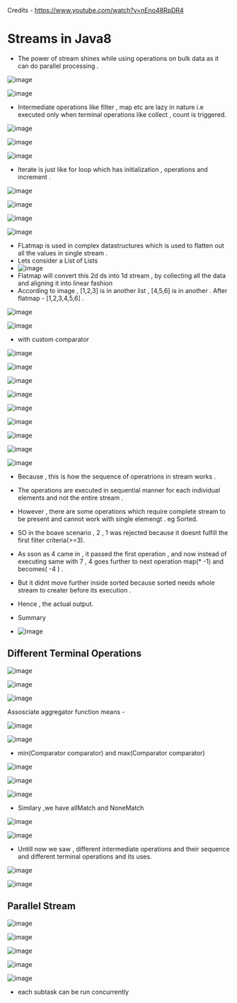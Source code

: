 Credits - https://www.youtube.com/watch?v=nEno48RpDR4

<h1>Streams in Java8</h1>

- The power of stream shines while using operations on bulk data as it can do parallel processing .

![image](https://github.com/user-attachments/assets/9631e203-fd4f-4e17-9174-68780cbf3954)

![image](https://github.com/user-attachments/assets/060a61af-811b-4de2-bf34-f1efbdc866f2)

- Intermediate operations like filter , map etc are lazy in nature i.e executed only when terminal operations like collect , count is triggered.

![image](https://github.com/user-attachments/assets/7c4c146e-2d93-4f29-aafb-638a317a8a96)

![image](https://github.com/user-attachments/assets/24e08357-ef2c-4aab-85d4-5a81c9bc4bf8)

![image](https://github.com/user-attachments/assets/3a46e85c-831e-4fb5-bfca-30c12eaebd5f)

- Iterate is just like for loop which has initialization , operations and increment .

![image](https://github.com/user-attachments/assets/c6f03304-4d51-446d-8c5f-fabba28a3ca8)

![image](https://github.com/user-attachments/assets/3939e7fd-e251-4dd6-9232-fe8db0b7d84a)

![image](https://github.com/user-attachments/assets/629aebfa-0519-4901-ac51-0d5c750b82da)

![image](https://github.com/user-attachments/assets/70a99600-7bc6-4f3e-9ab4-99592025d77b)

- FLatmap is used in complex datastructures which is used to flatten out all the values in single stream .
-  Lets consider a List of Lists
-  ![image](https://github.com/user-attachments/assets/fd224ff0-188f-42c7-b11e-26bbf3c11a03)
-  Flatmap will convert this 2d ds into 1d stream , by collecting all the data and aligning it into linear fashion
-  According to image , [1,2,3] is in another list , [4,5,6] is in another . After flatmap - [1,2,3,4,5,6] .

![image](https://github.com/user-attachments/assets/72eb8ec7-5703-481a-a03c-e4a8e16e769e)


![image](https://github.com/user-attachments/assets/d915df84-d726-4859-b123-5bc6b1661192)

- with custom comparator

![image](https://github.com/user-attachments/assets/a127ab69-6750-4caa-abb2-3b6ab9d81a13)


![image](https://github.com/user-attachments/assets/5fb5b0d3-ac64-4faa-a14d-9e162aeac7d0)


![image](https://github.com/user-attachments/assets/159cef7f-c17a-4b16-b66d-5769aed0bc17)


![image](https://github.com/user-attachments/assets/d49f0c2d-8012-44d2-aaf6-5bd388d3484a)


![image](https://github.com/user-attachments/assets/43d6192a-c5aa-464f-8e5e-ad98bd4b7fef)


![image](https://github.com/user-attachments/assets/9f570268-483a-4b27-87b3-61867d42ed88)


![image](https://github.com/user-attachments/assets/99ae0ddb-a955-4b13-8fb4-8b7e8d0097fe)


![image](https://github.com/user-attachments/assets/3e798643-fb0f-43cb-a625-12328d37bc40)


![image](https://github.com/user-attachments/assets/7bc9e788-459c-41ba-8465-5ff2d99e6e6f)

- Because , this is how the sequence of operatrions in stream works .
- The operations are executed in sequential manner for each individual elements and not the entire stream .
- However , there are some operations which require complete stream to be present and cannot work with single elemengt . eg Sorted.

- SO in the boave scenario , 2 , 1 was rejected because it doesnt fulfill the first filter criteria(>=3).
- As sson as 4 came in , it passed the first operation , and now instead of executing same with 7 , 4 goes further to next operation map(* -1) and becomes( -4 ) .
- But it didnt move further inside sorted because sorted needs whole stream to creater before its execution .
- Hence , the actual output.

- Summary

- ![image](https://github.com/user-attachments/assets/16c2214f-c1e1-4992-b35b-2d84a6d4e70d)



 <h2>Different Terminal Operations</h2>


 ![image](https://github.com/user-attachments/assets/7a33531a-77a1-4025-b600-96648f3ff191)


![image](https://github.com/user-attachments/assets/83b1f33a-5109-4e11-8c32-e380daf591c8)


![image](https://github.com/user-attachments/assets/513fd642-d7dc-4f76-9c5d-cb475453c106)

Assosciate aggregator function means - 

![image](https://github.com/user-attachments/assets/d320808b-2fb4-4fa2-84ec-62bcc3d74e5e)


![image](https://github.com/user-attachments/assets/8b910878-c3a7-47a1-a6ab-72469d94e9ca)

- min(Comparator<T> comparator) and max(Comparator<T> comparator)

![image](https://github.com/user-attachments/assets/6362a235-a41d-4f7d-8923-5cd43c0a77a2)


![image](https://github.com/user-attachments/assets/1d6b585f-4419-412b-9cf0-606ef98f1951)


![image](https://github.com/user-attachments/assets/fb883a50-a12d-4429-b6f2-a9fae6f4c159)

- Similary ,we have allMatch and NoneMatch 

![image](https://github.com/user-attachments/assets/41aca9b8-03aa-46ca-ade4-7ce1704cf5b5)


![image](https://github.com/user-attachments/assets/daa66a3e-bb33-458a-bb4c-b12871a17589)


- Untill now we saw , different intermediate operations and their sequence and different terminal operations and its uses.


![image](https://github.com/user-attachments/assets/78e8653d-9bf6-4024-88ba-3ff4ce1ebcc2)


![image](https://github.com/user-attachments/assets/0a123a81-c6b0-42ab-82b0-dd89ee3a28d8)



<h2>Parallel Stream</h2>


![image](https://github.com/user-attachments/assets/a985598b-5517-4355-806f-7e574bccb9fb)

![image](https://github.com/user-attachments/assets/dbaf7d6c-e2f8-434a-81a1-2d863cfb80d8)


![image](https://github.com/user-attachments/assets/9de6c9f1-7a2b-4f9f-896a-d596a61c77c1)


![image](https://github.com/user-attachments/assets/cbdcf851-be49-4f1b-b196-c843f4a97978)



![image](https://github.com/user-attachments/assets/3b1b0d29-2563-4750-8484-5976b8ef404d)
- each subtask can be run concurrently

